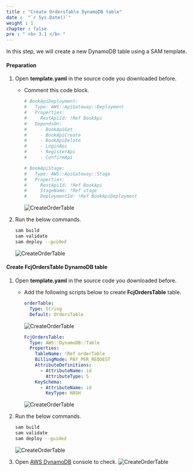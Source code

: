 ```yaml
---
title : "Create OrdersTable DynamoDB table"
date :  "`r Sys.Date()`" 
weight : 1
chapter : false
pre : " <b> 3.1 </b> "
---
```

In this step, we will create a new DynamoDB table using a SAM template.

#### Preparation

1. Open **template.yaml** in the source code you downloaded before.
    - Comment this code block.

      ```yaml
      # BookApiDeployment:
      #   Type: AWS::ApiGateway::Deployment
      #   Properties:
      #     RestApiId: !Ref BookApi
      #   DependsOn:
      #     - BookApiGet
      #     - BookApiCreate
      #     - BookApiDelete
      #     - LoginApi
      #     - RegisterApi
      #     - ConfirmApi

      # BookApiStage:
      #   Type: AWS::ApiGateway::Stage
      #   Properties:
      #     RestApiId: !Ref BookApi
      #     StageName: !Ref stage
      #     DeploymentId: !Ref BookApiDeployment
      ```

      ![CreateOrderTable](/images/temp/1/33.png?width=90pc)

2. Run the below commands.

    ```bash
    sam build
    sam validate
    sam deploy --guided
    ```

    ![CreateOrderTable](/images/temp/1/35.png?width=90pc)

#### Create FcjOrdersTable DynamoDB table

1. Open **template.yaml** in the source code you downloaded before.
    - Add the following scripts below to create **FcjOrdersTable** table.

      ```yaml
      orderTable:
        Type: String
        Default: OrdersTable
      ```

      ![CreateOrderTable](/images/temp/1/27.png?width=90pc)

      ```yaml
      FcjOrdersTable:
        Type: AWS::DynamoDB::Table
        Properties:
          TableName: !Ref orderTable
          BillingMode: PAY_PER_REQUEST
          AttributeDefinitions:
            - AttributeName: id
              AttributeType: S
          KeySchema:
            - AttributeName: id
              KeyType: HASH
      ```

      ![CreateOrderTable](/images/temp/1/28.png?width=90pc)

2. Run the below commands.

    ```bash
    sam build
    sam validate
    sam deploy --guided
    ```

    ![CreateOrderTable](/images/temp/1/29.png?width=90pc)

3. Open [AWS DynamoDB](https://us-east-1.console.aws.amazon.com/dynamodbv2/home?region=us-east-1#tables) console to check.
    ![CreateOrderTable](/images/temp/1/30.png?width=90pc)
